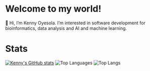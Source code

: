 # Welcome to my world!

👋 Hi, I’m Kenny Oyesola. I’m interested in software development for bioinformatics, data analysis and AI and machine learning.

# Stats
[![Kenny's GitHub stats](https://github-readme-stats.vercel.app/api?username=0m0kenny)](https://github.com/0m0kenny/github-readme-stats)
![Top Languages](https://github-readme-stats.vercel.app/api/top-langs/?username=0m0kenny&langs_count=8)
![Top Langs](https://github-readme-stats.vercel.app/api/top-langs/?username=0m0kenny&size_weight=0.5&count_weight=0.5)

<!---
0m0kenny/0m0kenny is a ✨ special ✨ repository because its `README.md` (this file) appears on your GitHub profile.
You can click the Preview link to take a look at your changes.
--->
